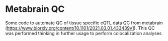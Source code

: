 # Metabrain QC

Some code to automate QC of tissue specific eQTL data QC from metabrain  (https://www.biorxiv.org/content/10.1101/2021.03.01.433439v1).
This QC was performed thinking in further usage to perform colocalization analyses



